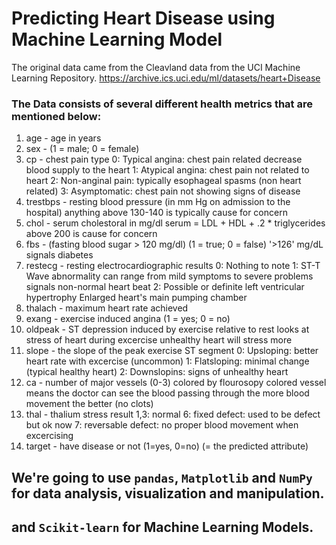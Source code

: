 # Predicting Heart Disease using Machine Learning Model

The original data came from the Cleavland data from the UCI Machine Learning Repository. https://archive.ics.uci.edu/ml/datasets/heart+Disease

### The Data consists of several different health metrics that are mentioned below:

1. age - age in years
2. sex - (1 = male; 0 = female)
3. cp - chest pain type
   0: Typical angina: chest pain related decrease blood supply to the heart
   1: Atypical angina: chest pain not related to heart
   2: Non-anginal pain: typically esophageal spasms (non heart related)
   3: Asymptomatic: chest pain not showing signs of disease
4. trestbps - resting blood pressure (in mm Hg on admission to the hospital) anything above 130-140 is typically cause for concern
5. chol - serum cholestoral in mg/dl
   serum = LDL + HDL + .2 \* triglycerides
   above 200 is cause for concern
6. fbs - (fasting blood sugar > 120 mg/dl) (1 = true; 0 = false)
   '>126' mg/dL signals diabetes
7. restecg - resting electrocardiographic results
   0: Nothing to note
   1: ST-T Wave abnormality
   can range from mild symptoms to severe problems
   signals non-normal heart beat
   2: Possible or definite left ventricular hypertrophy
   Enlarged heart's main pumping chamber
8. thalach - maximum heart rate achieved
9. exang - exercise induced angina (1 = yes; 0 = no)
10. oldpeak - ST depression induced by exercise relative to rest looks at stress of heart during excercise unhealthy heart will stress more
11. slope - the slope of the peak exercise ST segment
    0: Upsloping: better heart rate with excercise (uncommon)
    1: Flatsloping: minimal change (typical healthy heart)
    2: Downslopins: signs of unhealthy heart
12. ca - number of major vessels (0-3) colored by flourosopy
    colored vessel means the doctor can see the blood passing through
    the more blood movement the better (no clots)
13. thal - thalium stress result
    1,3: normal
    6: fixed defect: used to be defect but ok now
    7: reversable defect: no proper blood movement when excercising
14. target - have disease or not (1=yes, 0=no) (= the predicted attribute)

## We're going to use `pandas`, `Matplotlib` and `NumPy` for data analysis, visualization and manipulation.
## and `Scikit-learn` for Machine Learning Models. 
